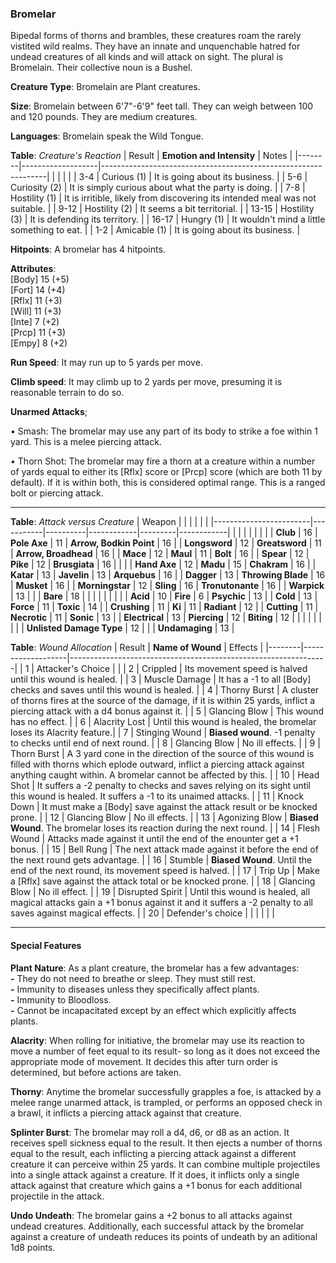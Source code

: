 ### Bromelar
Bipedal forms of thorns and brambles, these creatures roam the rarely vistited wild realms. They have an innate and unquenchable hatred for undead creatures of all kinds and will attack on sight. The plural is Bromelain. Their collective noun is a Bushel.

**Creature Type**: Bromelain are Plant creatures.

**Size**: Bromelain between 6'7"-6'9" feet tall. They can weigh between 100 and 120 pounds. They are medium creatures.

**Languages**: Bromelain speak the Wild Tongue.

**Table**: *Creature's Reaction*
| Result | **Emotion and Intensity** | Notes        |
|--------|-------------------|----------------------------------------------------------------|
|        |                                                |                                   |
|   3-4  | Curious (1)   | It is going about its business. |
|   5-6  | Curiosity (2) | It is simply curious about what the party is doing. |
|   7-8  | Hostility (1) | It is irritible, likely from discovering its intended meal was not suitable. |
|  9-12  | Hostility (2) | It seems a bit territorial. |
|  13-15 | Hostility (3) | It is defending its territory. |
|  16-17 | Hungry (1)    | It wouldn't mind a little something to eat. |
|   1-2  | Amicable (1)  | It is going about its business. |

**Hitpoints**: A bromelar has 4 hitpoints.

**Attributes**:  
[Body] 15 (+5)  
[Fort] 14 (+4)  
[Rflx] 11 (+3)  
[Will] 11 (+3)  
[Inte] 7 (+2)  
[Prcp] 11 (+3)  
[Empy] 8 (+2)  

**Run Speed**: It may run up to 5 yards per move.

**Climb speed**: It may climb up to 2 yards per move, presuming it is reasonable terrain to do so.

**Unarmed Attacks**;

 • Smash: The bromelar may use any part of its body to strike a foe within 1 yard. This is a melee piercing attack.

 • Thorn Shot: The bromelar may fire a thorn at a creature within a number of yards equal to either its [Rflx] score or [Prcp] score (which are both 11 by default). If it is within both, this is considered optimal range. This is a ranged bolt or piercing attack.

---------------------

**Table**: *Attack versus Creature*
| Weapon                 |          |            |         |            |         |
|------------------------|-----------|----------|------------|---------|------------|
|                        |          |            |         |            |         |
| **Club**                   | 16     | **Pole Axe** | 11     | **Arrow, Bodkin Point**    | 16    |
| **Longsword**              | 12     | **Greatsword** | 11     | **Arrow, Broadhead**       | 16    |
| **Mace**                   | 12     | **Maul** | 11     | **Bolt** | 16    |
| **Spear**                  | 12     | **Pike** | 12     | **Brusgiata** | 16     |  |     |
| **Hand Axe**               | 12     | **Madu** | 15     | **Chakram** | 16    |
| **Katar**                  | 13     | **Javelin** | 13    | **Arquebus** | 16    |
| **Dagger**                 | 13     | **Throwing Blade** | 16    | **Musket** | 16    |
| **Morningstar**            | 12     | **Sling** | 16    | **Tronutonante** | 16    |
| **Warpick**                | 13     |   |     | **Bare** | 18  |
|                        |           |          |            |         |            |
| **Acid**                   | 10     | **Fire** | 6     | **Psychic** | 13     |
| **Cold**                   | 13     | **Force** | 11     | **Toxic**  | 14     |
| **Crushing**               | 11     | **Ki** | 11     | **Radiant** | 12     |
| **Cutting**                | 11     | **Necrotic** | 11     | **Sonic** | 13    |
| **Electrical**             | 13     | **Piercing** | 12     | **Biting** | 12    |
|                        |           |          |            |         |            |
| **Unlisted Damage Type** | 12 |    |     | **Undamaging** | 13 |



**Table**: *Wound Allocation*
| Result | **Name of Wound** | Effects                                                        |
|--------|-------------------|----------------------------------------------------------------|
|   1    | Attacker's Choice |                                                                |
|   2    | Crippled          | Its movement speed is halved until this wound is healed.      |
|   3    | Muscle Damage     | It has a -1 to all [Body] checks and saves until this wound is healed. |
|   4    | Thorny Burst      | A cluster of thorns fires at the source of the damage, if it is within 25 yards, inflict a piercing attack with a d4 bonus against it. |
|   5    | Glancing Blow     | This wound has no effect. |
|   6    | Alacrity Lost     | Until this wound is healed, the bromelar loses its Alacrity feature.|
|   7    | Stinging Wound    | **Biased wound**. -1 penalty to checks until end of next round. |
|   8    | Glancing Blow     | No ill effects.                                     |
|   9    | Thorn Burst       | A 3 yard cone in the direction of the source of this wound is filled with thorns which eplode outward, inflict a piercing attack against anything caught within. A bromelar cannot be affected by this.  |
|   10   | Head Shot         | It suffers a -2 penalty to checks and saves relying on its sight until this wound is healed. It suffers a -1 to its unaimed attacks. |
|   11   | Knock Down        | It must make a [Body] save against the attack result or be knocked prone. |
|   12   | Glancing Blow     | No ill effects. |
|   13   | Agonizing Blow    | **Biased Wound**. The bromelar loses its reaction during the next round. |
|   14   | Flesh Wound       | Attacks made against it until the end of the enounter get a +1 bonus. |
|   15   | Bell Rung         | The next attack made against it before the end of the next round gets advantage.  |
|   16   | Stumble           | **Biased Wound**. Until the end of the next round, its movement speed is halved. |
|   17   | Trip Up           | Make a [Rflx] save against the attack total or be knocked prone.                                  |
|   18   | Glancing Blow     | No ill effect. |
|   19   | Disrupted Spirit  | Until this wound is healed, all magical attacks gain a +1 bonus against it and it suffers a -2 penalty to all saves against magical effects. |
|   20   | Defender's choice |                                   |
|        |                                                |                                   |

---------------------

#### Special Features

**Plant Nature**: As a plant creature, the bromelar has a few advantages:  
**-** They do not need to breathe or sleep. They must still rest.  
**-** Immunity to diseases unless they specifically affect plants.  
**-** Immunity to Bloodloss.  
**-** Cannot be incapacitated except by an effect which explicitly affects plants.  

**Alacrity**: When rolling for initiative, the bromelar may use its reaction to move a number of feet equal to its result- so long as it does not exceed the appropriate mode of movement. It decides this after turn order is determined, but before actions are taken.

**Thorny**: Anytime the bromelar successfully grapples a foe, is attacked by a melee range unarmed attack, is trampled, or performs an opposed check in a brawl, it inflicts a piercing attack against that creature.

**Splinter Burst**: The bromelar may roll a d4, d6, or d8 as an action. It receives spell sickness equal to the result. It then ejects a number of thorns equal to the result, each inflicting a piercing attack against a different creature it can perceive within 25 yards. It can combine multiple projectiles into a single attack against a creature. If it does, it inflicts only a single attack against that creature which gains a +1 bonus for each additional projectile in the attack.

**Undo Undeath**: The bromelar gains a +2 bonus to all attacks against undead creatures. Additionally, each successful attack by the bromelar against a creature of undeath reduces its points of undeath by an aditional 1d8 points.
